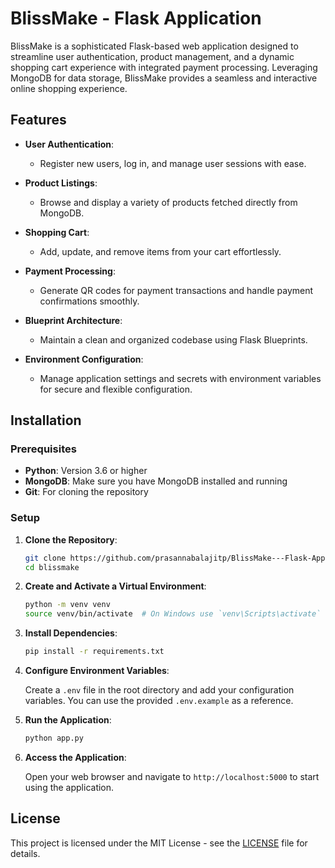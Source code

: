 # BlissMake - Flask Application

BlissMake is a sophisticated Flask-based web application designed to streamline user authentication, product management, and a dynamic shopping cart experience with integrated payment processing. Leveraging MongoDB for data storage, BlissMake provides a seamless and interactive online shopping experience.

## Features

- **User Authentication**: 
  - Register new users, log in, and manage user sessions with ease.
  
- **Product Listings**: 
  - Browse and display a variety of products fetched directly from MongoDB.
  
- **Shopping Cart**: 
  - Add, update, and remove items from your cart effortlessly.
  
- **Payment Processing**: 
  - Generate QR codes for payment transactions and handle payment confirmations smoothly.
  
- **Blueprint Architecture**: 
  - Maintain a clean and organized codebase using Flask Blueprints.
  
- **Environment Configuration**: 
  - Manage application settings and secrets with environment variables for secure and flexible configuration.

## Installation

### Prerequisites

- **Python**: Version 3.6 or higher
- **MongoDB**: Make sure you have MongoDB installed and running
- **Git**: For cloning the repository

### Setup

1. **Clone the Repository**:

    ```bash
    git clone https://github.com/prasannabalajitp/BlissMake---Flask-Application.git
    cd blissmake
    ```

2. **Create and Activate a Virtual Environment**:

    ```bash
    python -m venv venv
    source venv/bin/activate  # On Windows use `venv\Scripts\activate`
    ```

3. **Install Dependencies**:

    ```bash
    pip install -r requirements.txt
    ```

4. **Configure Environment Variables**:

    Create a `.env` file in the root directory and add your configuration variables. You can use the provided `.env.example` as a reference.

5. **Run the Application**:

    ```bash
    python app.py
    ```

6. **Access the Application**:

    Open your web browser and navigate to `http://localhost:5000` to start using the application.

## License

This project is licensed under the MIT License - see the [LICENSE](LICENSE) file for details.